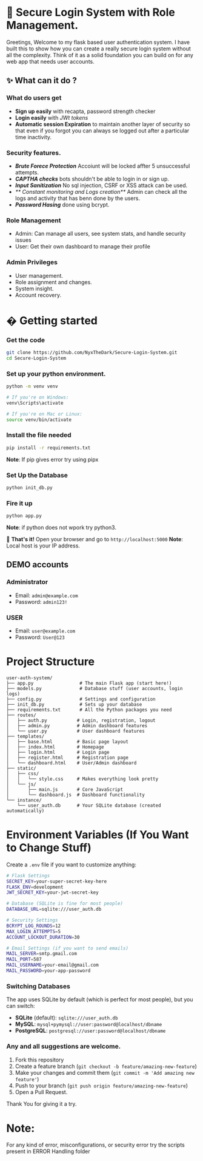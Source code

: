 # 🔐 Secure Login System with Role Management.

Greetings, Welcome to my flask based user authentication system. I have built this to show how you can create a really secure login system without all the complexity. Think of it as a solid foundation you can build on for any web app that needs user accounts.

## ✨ What can it do ?

### What do users get
- **Sign up easily** with recapta, password strength checker
- **Login easily** with *JWt tokens*
- **Automatic session Expiration** to maintain another layer of security so that even if you forgot you can always se logged out after a particular time inactivity.

### Security features.
- _**Brute Forece Protection**_ Accoiunt will be locked affter 5 unsuccessful attempts.
- _**CAPTHA checks**_ bots shouldn't be able to login in or sign up.
- _**Input Sanitization**_ No sql injection, CSRF or XSS attack can be used.
- _** Constant monitoring and Logs creation**_ Admin can check all the logs and activity that has benn done by the users.
- _**Password Hasing**_ done using bcrypt. 

### Role Management
- Admin: Can manage all users, see system stats, and handle security issues
- User: Get their own dashboard to manage their profile

### Admin Privileges
- User management.
- Role assignment and changes.
- System insight.
- Account recovery.

# � Getting started

### Get the code 
```bash
git clone https://github.com/NyxTheDark/Secure-Login-System.git
cd Secure-Login-System
```
### Set up your python environment.
```bash
python -m venv venv

# If you're on Windows:
venv\Scripts\activate

# If you're on Mac or Linux:
source venv/bin/activate
```

### Install the file needed
```bash
pip install -r requirements.txt
```
**Note**: If pip gives error try using pipx

### Set Up the Database
```bash
python init_db.py
```

### Fire it up
```bash
python app.py
```
**Note**: if python does not wpork try python3.

🎉 **That's it!** Open your browser and go to `http://localhost:5000`
**Note**: Local host is your IP address. 

## DEMO accounts
### Administrator
- Email: `admin@example.com`
- Password: `admin123!`
### USER
- Email: `user@example.com`
- Password: `User@123`

# Project Structure

```
user-auth-system/
├── app.py                 # The main Flask app (start here!)
├── models.py              # Database stuff (user accounts, login logs)
├── config.py              # Settings and configuration
├── init_db.py             # Sets up your database
├── requirements.txt       # All the Python packages you need
├── routes/
│   ├── auth.py           # Login, registration, logout
│   ├── admin.py          # Admin dashboard features
│   └── user.py           # User dashboard features
├── templates/
│   ├── base.html         # Basic page layout
│   ├── index.html        # Homepage
│   ├── login.html        # Login page
│   ├── register.html     # Registration page
│   └── dashboard.html    # User/Admin dashboard
├── static/
│   ├── css/
│   │   └── style.css     # Makes everything look pretty
│   └── js/
│       ├── main.js       # Core JavaScript
│       └── dashboard.js  # Dashboard functionality
└── instance/
    └── user_auth.db      # Your SQLite database (created automatically)
```
# Environment Variables (If You Want to Change Stuff)

Create a `.env` file if you want to customize anything:

```bash
# Flask Settings
SECRET_KEY=your-super-secret-key-here
FLASK_ENV=development
JWT_SECRET_KEY=your-jwt-secret-key

# Database (SQLite is fine for most people)
DATABASE_URL=sqlite:///user_auth.db

# Security Settings
BCRYPT_LOG_ROUNDS=12
MAX_LOGIN_ATTEMPTS=5
ACCOUNT_LOCKOUT_DURATION=30

# Email Settings (if you want to send emails)
MAIL_SERVER=smtp.gmail.com
MAIL_PORT=587
MAIL_USERNAME=your-email@gmail.com
MAIL_PASSWORD=your-app-password
```

### Switching Databases 

The app uses SQLite by default (which is perfect for most people), but you can switch:

- **SQLite** (default): `sqlite:///user_auth.db`
- **MySQL**: `mysql+pymysql://user:password@localhost/dbname`
- **PostgreSQL**: `postgresql://user:password@localhost/dbname`

### Any and all suggestions are welcome.

1. Fork this repository
2. Create a feature branch (`git checkout -b feature/amazing-new-feature`)
3. Make your changes and commit them (`git commit -m 'Add amazing new feature'`)
4. Push to your branch (`git push origin feature/amazing-new-feature`)
5. Open a Pull Request.

Thank You for giving it a try.

# Note:

For any kind of error, misconfigurations, or security error try the scripts present in ERROR Handling folder
